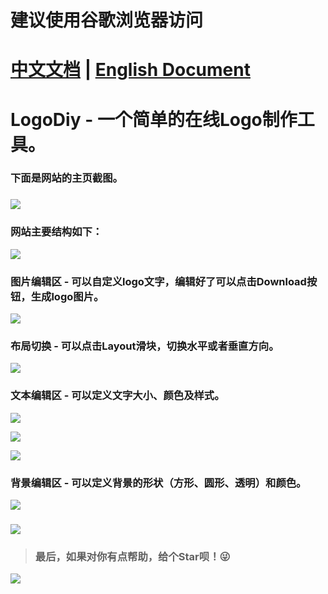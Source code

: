 # 建议使用谷歌浏览器访问

# [中文文档](https://github.com/sherlonWang/logodiy/blob/master/README.md) | [English Document](https://github.com/sherlonWang/logodiy/blob/master/README_en.md)

# LogoDiy - 一个简单的在线Logo制作工具。

### 下面是网站的主页截图。

### ![](https://i.loli.net/2019/05/12/5cd83dfb65dd0.png)

### 网站主要结构如下：

![](https://i.loli.net/2019/05/12/5cd83e1eed068.png)

### 图片编辑区 - 可以自定义logo文字，编辑好了可以点击Download按钮，生成logo图片。

![](https://i.loli.net/2019/05/12/5cd83e46d5565.gif)

### 布局切换 - 可以点击Layout滑块，切换水平或者垂直方向。

![](https://i.loli.net/2019/05/12/5cd83e41d9f32.gif)

### 文本编辑区 - 可以定义文字大小、颜色及样式。

![](https://i.loli.net/2019/05/12/5cd8407f39c5f.gif)

![](https://i.loli.net/2019/05/12/5cd83e450cd95.gif)

![](https://i.loli.net/2019/05/12/5cd83e3e6aa3a.gif)

### 背景编辑区 - 可以定义背景的形状（方形、圆形、透明）和颜色。

![](https://i.loli.net/2019/05/12/5cd83e3f8f3b0.gif)

### ![](https://i.loli.net/2019/05/12/5cd83e4b87237.gif)

> ### 最后，如果对你有点帮助，给个Star呗！😜

![](https://i.loli.net/2019/05/13/5cd844429b550.gif)